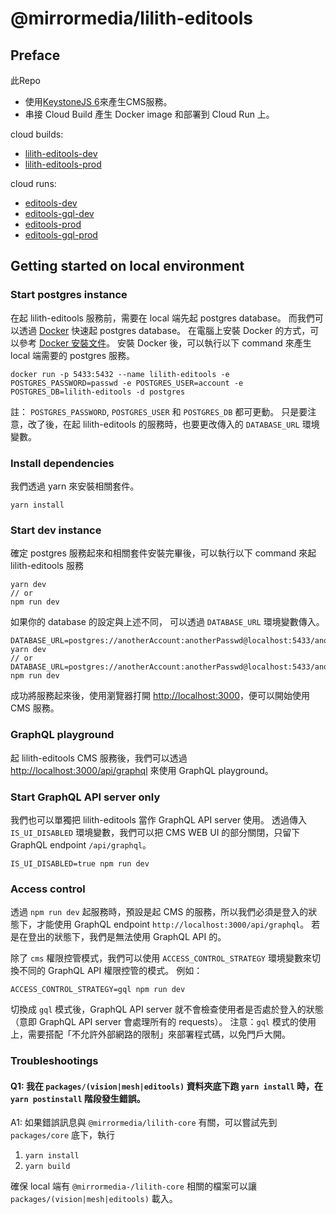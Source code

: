 # @mirrormedia/lilith-editools

## Preface
此Repo
- 使用[KeystoneJS 6](https://keystonejs.com/docs)來產生CMS服務。
- 串接 Cloud Build 產生 Docker image 和部署到 Cloud Run 上。

cloud builds:
- [lilith-editools-dev](https://console.cloud.google.com/cloud-build/triggers;region=global/edit/8d457467-a205-47aa-b2c7-7ad074f162d4?project=mirrorlearning-161006)
- [lilith-editools-prod](https://console.cloud.google.com/cloud-build/triggers;region=global/edit/a092cb26-f629-4b85-8a17-3c4ebbaf5884?project=mirrorlearning-161006)

cloud runs:
- [editools-dev](https://console.cloud.google.com/run/detail/asia-east1/editools-dev?project=mirrorlearning-161006)
- [editools-gql-dev](https://console.cloud.google.com/run/detail/asia-east1/editools-gql-dev?project=mirrorlearning-161006)
- [editools-prod](https://console.cloud.google.com/run/detail/asia-east1/editools-prod?project=mirrorlearning-161006)
- [editools-gql-prod](https://console.cloud.google.com/run/detail/asia-east1/editools-gql-prod?project=mirrorlearning-161006)

## Getting started on local environment
### Start postgres instance
在起 lilith-editools 服務前，需要在 local 端先起 postgres database。
而我們可以透過 [Docker](https://docs.docker.com/) 快速起 postgres database。
在電腦上安裝 Docker 的方式，可以參考 [Docker 安裝文件](https://docs.docker.com/engine/install/)。
安裝 Docker 後，可以執行以下 command 來產生 local 端需要的 postgres 服務。
```
docker run -p 5433:5432 --name lilith-editools -e POSTGRES_PASSWORD=passwd -e POSTGRES_USER=account -e POSTGRES_DB=lilith-editools -d postgres
```

註：
`POSTGRES_PASSWORD`, `POSTGRES_USER` 和 `POSTGRES_DB` 都可更動。
只是要注意，改了後，在起 lilith-editools 的服務時，也要更改傳入的 `DATABASE_URL` 環境變數。

### Install dependencies
我們透過 yarn 來安裝相關套件。
```
yarn install
```

### Start dev instance
確定 postgres 服務起來和相關套件安裝完畢後，可以執行以下 command 來起 lilith-editools 服務
```
yarn dev
// or
npm run dev
```

如果你的 database 的設定與上述不同，
可以透過 `DATABASE_URL` 環境變數傳入。
```
DATABASE_URL=postgres://anotherAccount:anotherPasswd@localhost:5433/anotherDatabase yarn dev
// or
DATABASE_URL=postgres://anotherAccount:anotherPasswd@localhost:5433/anotherDatabase npm run dev
```

成功將服務起來後，使用瀏覽器打開 [http://localhost:3000](http://localhost:3000)，便可以開始使用 CMS 服務。

### GraphQL playground
起 lilith-editools CMS 服務後，我們可以透過 [http://localhost:3000/api/graphql](http://localhost:3000/api/graphql) 來使用 GraphQL playground。

### Start GraphQL API server only
我們也可以單獨把 lilith-editools 當作 GraphQL API server 使用。
透過傳入 `IS_UI_DISABLED` 環境變數，我們可以把 CMS WEB UI 的部分關閉，只留下 GraphQL endpoint `/api/graphql`。
```
IS_UI_DISABLED=true npm run dev
```

### Access control
透過 `npm run dev` 起服務時，預設是起 CMS 的服務，所以我們必須是登入的狀態下，才能使用 GraphQL endpoint `http://localhost:3000/api/graphql`。
若是在登出的狀態下，我們是無法使用 GraphQL API 的。

除了 `cms` 權限控管模式，我們可以使用 `ACCESS_CONTROL_STRATEGY` 環境變數來切換不同的 GraphQL API 權限控管的模式。
例如：
```
ACCESS_CONTROL_STRATEGY=gql npm run dev
```
切換成 `gql` 模式後，GraphQL API server 就不會檢查使用者是否處於登入的狀態（意即 GraphQL API server 會處理所有的 requests）。
注意：`gql` 模式的使用上，需要搭配「不允許外部網路的限制」來部署程式碼，以免門戶大開。


### Troubleshootings
#### Q1: 我在 `packages/(vision|mesh|editools)` 資料夾底下跑 `yarn install` 時，在 `yarn postinstall` 階段發生錯誤。

A1: 如果錯誤訊息與 `@mirrormedia/lilith-core` 有關，可以嘗試先到 `packages/core` 底下，執行
  1. `yarn install`
  2. `yarn build`

確保 local 端有 `@mirrormedia-/lilith-core` 相關的檔案可以讓 `packages/(vision|mesh|editools)` 載入。
